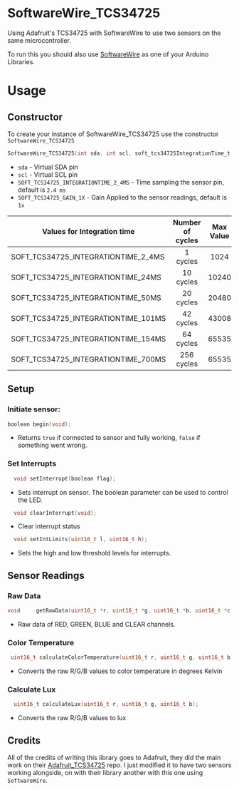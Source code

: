 # SoftwareWire_TCS34725
Using Adafruit's TCS34725 with SoftwareWire to use two sensors on the same microcontroller.

To run this you should also use [SoftwareWire](https://github.com/Testato/SoftwareWire) as one of your Arduino Libraries.

# Usage

## Constructor

To create your instance of SoftwareWire_TCS34725 use the constructor `SoftwareWire_TCS34725`

```c
SoftwareWire_TCS34725(int sda, int scl, soft_tcs34725IntegrationTime_t = SOFT_TCS34725_INTEGRATIONTIME_2_4MS, soft_tcs34725Gain_t = SOFT_TCS34725_GAIN_1X);
```
 * `sda` - Virtual SDA pin
 * `scl` - Virtual SCL pin
 * `SOFT_TCS34725_INTEGRATIONTIME_2_4MS` - Time sampling the sensor pin, default is ```2.4 ms```
 * `SOFT_TCS34725_GAIN_1X` - Gain Applied to the sensor readings, default is ```1x```
 
| Values for Integration time       | Number of cycles | Max Value |      Gain Values     | 
| --------------------------------- |:----------------:|:---------:|----------------------|
|SOFT_TCS34725_INTEGRATIONTIME_2_4MS|      1 cycles    |    1024   |SOFT_TCS34725_GAIN_1X |
|SOFT_TCS34725_INTEGRATIONTIME_24MS |     10 cycles    |   10240   |SOFT_TCS34725_GAIN_4X |
|SOFT_TCS34725_INTEGRATIONTIME_50MS |     20 cycles    |   20480   |SOFT_TCS34725_GAIN_16X|
|SOFT_TCS34725_INTEGRATIONTIME_101MS|     42 cycles    |   43008   |SOFT_TCS34725_GAIN_60X|
|SOFT_TCS34725_INTEGRATIONTIME_154MS|     64 cycles    |   65535   ||
|SOFT_TCS34725_INTEGRATIONTIME_700MS|    256 cycles    |   65535   ||

## Setup

### Initiate sensor:

```c
boolean begin(void);
```
 * Returns `true` if connected to sensor and fully working, `false` if something went wrong.
### Set Interrupts
```c
  void setInterrupt(boolean flag);
```
* Sets interrupt on sensor. The boolean parameter can be used to control the LED. 
```c
  void clearInterrupt(void);
```
* Clear interrupt status 
```c
  void setIntLimits(uint16_t l, uint16_t h);
```
* Sets the high and low threshold levels for interrupts.

## Sensor Readings

### Raw Data
```c
void     getRawData(uint16_t *r, uint16_t *g, uint16_t *b, uint16_t *c);
```
* Raw data of RED, GREEN, BLUE and CLEAR channels.

### Color Temperature
```c
 uint16_t calculateColorTemperature(uint16_t r, uint16_t g, uint16_t b);
```
* Converts the raw R/G/B values to color temperature in degrees
            Kelvin
### Calculate Lux
```c
  uint16_t calculateLux(uint16_t r, uint16_t g, uint16_t b);
```
* Converts the raw R/G/B values to lux

## Credits
All of the credits of writing this library goes to Adafruit, they did the main work on their [Adafruit_TCS34725](https://github.com/adafruit/Adafruit_TCS34725) repo. I just modified it to have two sensors working alongside, on with their library another with this one using `SoftwareWire`.
